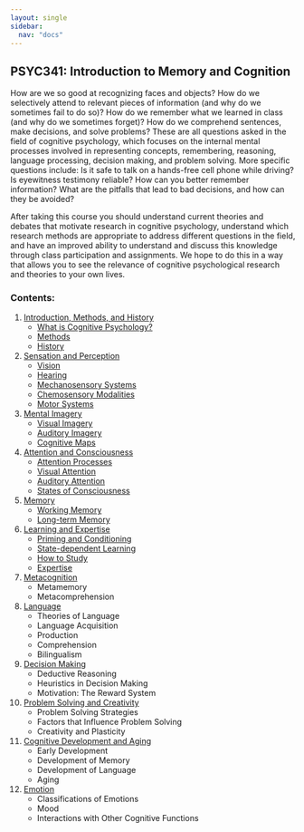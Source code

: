 ```yaml
---
layout: single
sidebar:
  nav: "docs"
---
```

## PSYC341: Introduction to Memory and Cognition


How are we so good at recognizing faces and objects? How do we selectively attend to relevant pieces of information (and why do we sometimes fail to do so)? How do we remember what we learned in class (and why do we sometimes forget)? How do we comprehend sentences, make decisions, and solve problems? These are all questions asked in the field of cognitive psychology, which focuses on the internal mental processes involved in representing concepts, remembering, reasoning, language processing, decision making, and problem solving. More specific questions include: Is it safe to talk on a hands-free cell phone while driving? Is eyewitness testimony reliable? How can you better remember information? What are the pitfalls that lead to bad decisions, and how can they be avoided? 

After taking this course you should understand current theories and debates that motivate research in cognitive psychology, understand which research methods are appropriate to address different questions in the field, and have an improved ability to understand and discuss this knowledge through class participation and assignments. We hope to do this in a way that allows you to see the relevance of cognitive psychological research and theories to your own lives. 

### Contents:

1. [Introduction, Methods, and History](/_pages/intromethods.md)
    * [What is Cognitive Psychology?](/_pages/intro-methods/introduction.md)
    * [Methods](/_pages/intro-methods/methods.md)
    * [History](/_pages/intro-methods/history.md)
2. [Sensation and Perception](/_pages/sensation-perception.md)
    * [Vision](/_pages/sensation-perception/vision.md)
    * [Hearing](/_pages/sensation-perception/hearing.md)
    * [Mechanosensory Systems](/_pages/sensation-perception/mechanosensory.md)
    * [Chemosensory Modalities](/_pages/sensation-perception/chemosensory.md)
    * [Motor Systems](/_pages/sensation-perception/motor.md)
3. [Mental Imagery](/_pages/mentalimagery.md)
    * [Visual Imagery](/_pages/mental-imagery/visualimg.md)
    * [Auditory Imagery](/_pages/mental-imagery/auditoryimg.md)
    * [Cognitive Maps](/_pages/mental-imagery/cogmaps.md)
4. [Attention and Consciousness](/_pages/attention-consciousness.md)
    * [Attention Processes](/_pages/attention-consciousness/attentionprocesses.md)
    * [Visual Attention](/_pages/attention-consciousness/visualattention.md)
    * [Auditory Attention](/_pages/attention-consciousness/auditoryattention.md)
    * [States of Consciousness](/_pages/attention-consciousness/statesofconsciousness.md)
5. [Memory](/_pages/memory.md)
    * [Working Memory](/_pages/memory/workingmem.html)
    * [Long-term Memory](/_pages/memory/longtermmem.html)
6. [Learning and Expertise](/_pages/learning-expertise.md)
    * [Priming and Conditioning](/_pages/learning-expertise/priming.md)
    * [State-dependent Learning](/_pages/learning-expertise/statedep.md)
    * [How to Study](/_pages/learning-expertise/howtostudy.md)
    * [Expertise](/_pages/learning-expertise/expertise.md)
7. [Metacognition](/_pages/metacognition.md)
    * Metamemory
    * Metacomprehension
8. [Language](/_pages/language.md)
    * Theories of Language
    * Language Acquisition
    * Production
    * Comprehension
    * Bilingualism
9. [Decision Making](/_pages/decisionmaking.md)
    * Deductive Reasoning
    * Heuristics in Decision Making
    * Motivation: The Reward System
10. [Problem Solving and Creativity](/_pages/problemsolving-creativity.md)
    * Problem Solving Strategies
    * Factors that Influence Problem Solving
    * Creativity and Plasticity
11. [Cognitive Development and Aging](/_pages/cogdev-aging.md)
    * Early Development
    * Development of Memory
    * Development of Language
    * Aging
12. [Emotion](/_pages/emotion.md)
    * Classifications of Emotions
    * Mood
    * Interactions with Other Cognitive Functions

